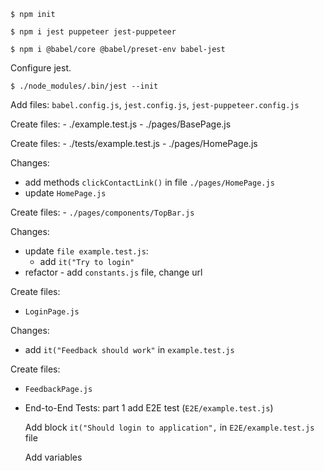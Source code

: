   `$ npm init`

  `$ npm i jest puppeteer jest-puppeteer`

  `$ npm i @babel/core @babel/preset-env babel-jest`

  Configure jest.

  `$ ./node_modules/.bin/jest --init`

  Add files: `babel.config.js`, `jest.config.js`, `jest-puppeteer.config.js`


  Create files:
    - ./example.test.js
    - ./pages/BasePage.js


  Create files:
    - ./tests/example.test.js
    - ./pages/HomePage.js


  Changes:
  - add methods  `clickContactLink()` in file `./pages/HomePage.js` 
  - update `HomePage.js`

  Create files:
    - `./pages/components/TopBar.js`


  Changes:
  - update `file example.test.js`:
    - add `it("Try to login"`
  - refactor - add `constants.js` file, change url

  Create files:
  - `LoginPage.js`


  Changes:
  - add `it("Feedback should work"` in `example.test.js`
  
  Create files:
  - `FeedbackPage.js`

- End-to-End Tests: part 1
  add E2E test (`E2E/example.test.js`)

  Add block `it("Should login to application",` in `E2E/example.test.js` file

  Add variables

 

 